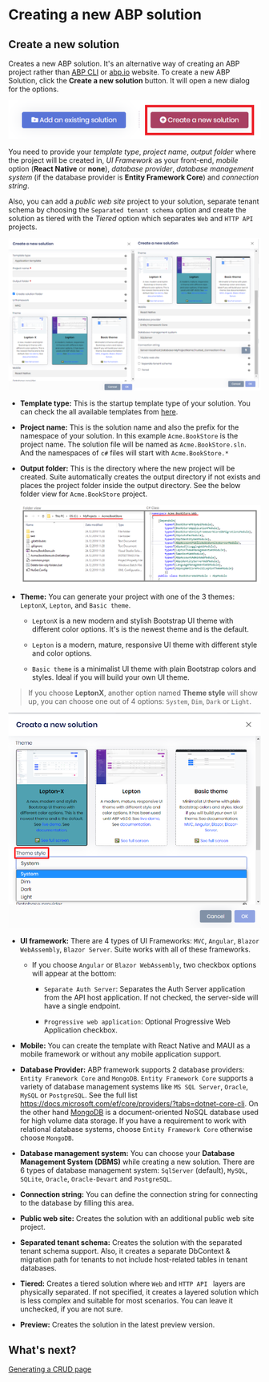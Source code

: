 # Creating a new ABP solution

## Create a new solution

Creates a new ABP solution. It's an alternative way of creating an ABP project rather than [ABP CLI](../cli#new) or [abp.io](https://abp.io/get-started) website.  To create a new ABP Solution, click the **Create a new solution** button. It will open a new dialog for the options.

![Create a new ABP Solution](../images/suite-create-a-new-solution.png)

You need to provide your *template type*, *project name*, *output folder* where the project will be created in, *UI Framework* as your front-end, *mobile* option (**React Native** or **none**), *database provider*, *database management system* (if the database provider is **Entity Framework Core**) and *connection string*.

Also, you can add a *public web site* project to your solution, separate tenant schema by choosing the `Separated tenant schema` option and create the solution as tiered with the *Tiered* option which separates `Web` and `HTTP API` projects.

![Create a new solution](../images/suite-new-solution.png)

- **Template type:** This is the startup template type of your solution. You can check the all available templates from [here](../solution-templates).

- **Project name:** This is the solution name and also the prefix for the namespace of your solution. In this example `Acme.BookStore` is the project name. The solution file will be named as `Acme.BookStore.sln`. And the namespaces of `c#` files will start with `Acme.BookStore.*`

- **Output folder:** This is the directory where the new project will be created. Suite automatically creates the output directory if not exists and places the project folder inside the output directory. See the below folder view for `Acme.BookStore` project.

  ![New Solution Directory](../images/suite-new-solution-directory.png)

- **Theme:** You can generate your project with one of the 3 themes: `LeptonX`, `Lepton`, and `Basic theme`.

  - `LeptonX` is a new modern and stylish Bootstrap UI theme with different color options. It's is the newest theme and is the default.

  - `Lepton` is a modern, mature, responsive UI theme with different style and color options.

  - `Basic theme` is a minimalist UI theme with plain Bootstrap colors and styles. Ideal if you will build your own UI theme.

> If you choose **LeptonX**, another option named **Theme style** will show up, you can choose one out of 4 options: `System`, `Dim`, `Dark` or `Light`.

![suite-new-solution-leptonx-theme](../images/suite-new-solution-leptonx-theme.png)

- **UI framework:** There are 4 types of UI Frameworks: `MVC`, `Angular`, `Blazor WebAssembly`, `Blazor Server`. Suite works with all of these frameworks.

  - If you choose `Angular` or `Blazor WebAssembly`, two checkbox options will appear at the bottom:

      - `Separate Auth Server`: Separates the Auth Server application from the API host application. If not checked, the server-side will have a single endpoint.

      - `Progressive web application`: Optional Progressive Web Application checkbox.

- **Mobile:** You can create the template with React Native and MAUI as a mobile framework or without any mobile application support.

- **Database Provider:** ABP framework supports 2 database providers: `Entity Framework Core` and `MongoDB`.  `Entity Framework Core` supports a variety of database management systems like `MS SQL Server`, `Oracle`, `MySQL` or  `PostgreSQL`. See the full list https://docs.microsoft.com/ef/core/providers/?tabs=dotnet-core-cli. On the other hand [MongoDB](https://www.mongodb.com/) is a document-oriented NoSQL database used for high volume data storage. If you have a requirement to work with relational database systems, choose  `Entity Framework Core` otherwise choose `MongoDB`.

- **Database management system:** You can choose your **Database Management System (DBMS)** while creating a new solution. There are 6 types of database management system: `SqlServer` (default), `MySQL`, `SQLite`, `Oracle`, `Oracle-Devart` and `PostgreSQL`.

- **Connection string:** You can define the connection string for connecting to the database by filling this area.

- **Public web site:** Creates the solution with an additional public web site project.

- **Separated tenant schema:** Creates the solution with the separated tenant schema support. Also, it creates a separate DbContext & migration path for tenants to not include host-related tables in tenant databases.

- **Tiered:** Creates a tiered solution where `Web` and `HTTP API ` layers are physically separated. If not specified, it creates a layered solution which is less complex and suitable for most scenarios. You can leave it unchecked, if you are not sure.

- **Preview:** Creates the solution in the latest preview version.

## What's next?

[Generating a CRUD page](generating-crud-page.md)
